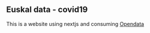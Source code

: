 ## Euskal data - covid19

This is a website using nextjs and consuming [Opendata](https://opendata.euskadi.eus/)
